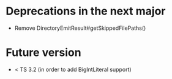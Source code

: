 ﻿# Deprecations in the next major

* Remove DirectoryEmitResult#getSkippedFilePaths()

# Future version

* < TS 3.2 (in order to add BigIntLiteral support)
